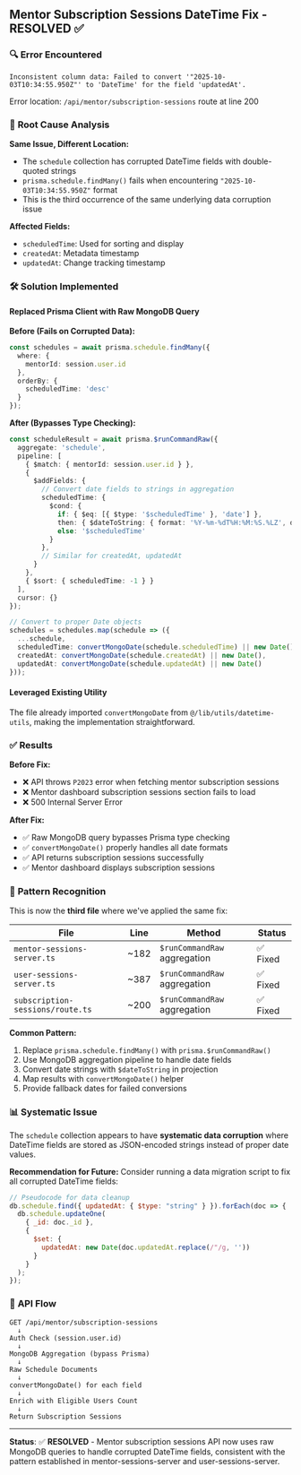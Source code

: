 ## Mentor Subscription Sessions DateTime Fix - RESOLVED ✅

### 🔍 **Error Encountered**
```
Inconsistent column data: Failed to convert '"2025-10-03T10:34:55.950Z"' to 'DateTime' for the field 'updatedAt'.
```

Error location: `/api/mentor/subscription-sessions` route at line 200

### 🧩 **Root Cause Analysis**

**Same Issue, Different Location:**
- The `schedule` collection has corrupted DateTime fields with double-quoted strings
- `prisma.schedule.findMany()` fails when encountering `"2025-10-03T10:34:55.950Z"` format
- This is the third occurrence of the same underlying data corruption issue

**Affected Fields:**
- `scheduledTime`: Used for sorting and display
- `createdAt`: Metadata timestamp
- `updatedAt`: Change tracking timestamp

### 🛠️ **Solution Implemented**

#### **Replaced Prisma Client with Raw MongoDB Query**

**Before (Fails on Corrupted Data):**
```typescript
const schedules = await prisma.schedule.findMany({
  where: {
    mentorId: session.user.id
  },
  orderBy: {
    scheduledTime: 'desc'
  }
});
```

**After (Bypasses Type Checking):**
```typescript
const scheduleResult = await prisma.$runCommandRaw({
  aggregate: 'schedule',
  pipeline: [
    { $match: { mentorId: session.user.id } },
    {
      $addFields: {
        // Convert date fields to strings in aggregation
        scheduledTime: {
          $cond: {
            if: { $eq: [{ $type: '$scheduledTime' }, 'date'] },
            then: { $dateToString: { format: '%Y-%m-%dT%H:%M:%S.%LZ', date: '$scheduledTime' } },
            else: '$scheduledTime'
          }
        },
        // Similar for createdAt, updatedAt
      }
    },
    { $sort: { scheduledTime: -1 } }
  ],
  cursor: {}
});

// Convert to proper Date objects
schedules = schedules.map(schedule => ({
  ...schedule,
  scheduledTime: convertMongoDate(schedule.scheduledTime) || new Date(),
  createdAt: convertMongoDate(schedule.createdAt) || new Date(),
  updatedAt: convertMongoDate(schedule.updatedAt) || new Date()
}));
```

#### **Leveraged Existing Utility**
The file already imported `convertMongoDate` from `@/lib/utils/datetime-utils`, making the implementation straightforward.

### ✅ **Results**

**Before Fix:**
- ❌ API throws `P2023` error when fetching mentor subscription sessions
- ❌ Mentor dashboard subscription sessions section fails to load
- ❌ 500 Internal Server Error

**After Fix:**
- ✅ Raw MongoDB query bypasses Prisma type checking
- ✅ `convertMongoDate()` properly handles all date formats
- ✅ API returns subscription sessions successfully
- ✅ Mentor dashboard displays subscription sessions

### 🎯 **Pattern Recognition**

This is now the **third file** where we've applied the same fix:

| File | Line | Method | Status |
|------|------|--------|--------|
| `mentor-sessions-server.ts` | ~182 | `$runCommandRaw` aggregation | ✅ Fixed |
| `user-sessions-server.ts` | ~387 | `$runCommandRaw` aggregation | ✅ Fixed |
| `subscription-sessions/route.ts` | ~200 | `$runCommandRaw` aggregation | ✅ Fixed |

**Common Pattern:**
1. Replace `prisma.schedule.findMany()` with `prisma.$runCommandRaw()`
2. Use MongoDB aggregation pipeline to handle date fields
3. Convert date strings with `$dateToString` in projection
4. Map results with `convertMongoDate()` helper
5. Provide fallback dates for failed conversions

### 📊 **Systematic Issue**

The `schedule` collection appears to have **systematic data corruption** where DateTime fields are stored as JSON-encoded strings instead of proper date values.

**Recommendation for Future:**
Consider running a data migration script to fix all corrupted DateTime fields:

```javascript
// Pseudocode for data cleanup
db.schedule.find({ updatedAt: { $type: "string" } }).forEach(doc => {
  db.schedule.updateOne(
    { _id: doc._id },
    { 
      $set: { 
        updatedAt: new Date(doc.updatedAt.replace(/"/g, ''))
      } 
    }
  );
});
```

### 🔄 **API Flow**

```
GET /api/mentor/subscription-sessions
  ↓
Auth Check (session.user.id)
  ↓
MongoDB Aggregation (bypass Prisma)
  ↓
Raw Schedule Documents
  ↓
convertMongoDate() for each field
  ↓
Enrich with Eligible Users Count
  ↓
Return Subscription Sessions
```

---

**Status**: ✅ **RESOLVED** - Mentor subscription sessions API now uses raw MongoDB queries to handle corrupted DateTime fields, consistent with the pattern established in mentor-sessions-server and user-sessions-server.